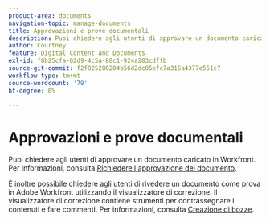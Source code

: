 ```yaml
---
product-area: documents
navigation-topic: manage-documents
title: Approvazioni e prove documentali
description: Puoi chiedere agli utenti di approvare un documento caricato in Workfront. Per informazioni, vedere Richiedere l'approvazione del documento.
author: Courtney
feature: Digital Content and Documents
exl-id: f8b25cfa-02d9-4c5a-88c1-924a283cdffb
source-git-commit: f2f825280204b56d2dc85efc7a315a4377e551c7
workflow-type: tm+mt
source-wordcount: '79'
ht-degree: 0%

---
```


# Approvazioni e prove documentali

Puoi chiedere agli utenti di approvare un documento caricato in Workfront. Per informazioni, consulta [Richiedere l&#39;approvazione del documento](../../review-and-approve-work/manage-approvals/request-document-approvals.md).

È inoltre possibile chiedere agli utenti di rivedere un documento come prova in Adobe Workfront utilizzando il visualizzatore di correzione. Il visualizzatore di correzione contiene strumenti per contrassegnare i contenuti e fare commenti. Per informazioni, consulta [Creazione di bozze](../../review-and-approve-work/proofing/creating-proofs-within-workfront/create-proofs--in-wf.md).
